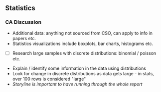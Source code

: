 ## Statistics
### CA Discussion

- Additional data: anything not sourced from CSO, can apply to info in papers etc.
- Statistics visualizations include boxplots, bar charts, histograms etc.
- [ ] Research large samples with discrete distributions: binomial / poisson etc.
- Explain / identify some information in the data using distributions
- Look for change in discrete distributions as data gets large - in stats, over 100 rows is considered "large"
- _Storyline is important to have running through the whole report_

